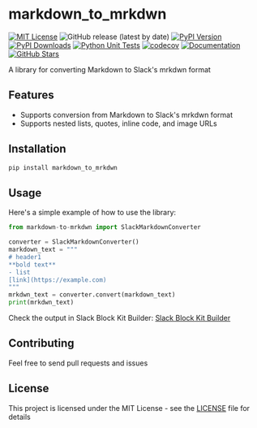 # markdown_to_mrkdwn

[![MIT License](https://img.shields.io/badge/license-MIT-green.svg?style=flat-square)](https://opensource.org/licenses/MIT)
![GitHub release (latest by date)](https://img.shields.io/github/v/release/fla9ua/markdown_to_mrkdwn)
[![PyPI Version](https://img.shields.io/pypi/v/markdown-to-mrkdwn.svg?style=flat-square&logo=python&logoColor=white)](https://pypi.org/project/markdown-to-mrkdwn/)
[![PyPI Downloads](https://static.pepy.tech/badge/markdown-to-mrkdwn)](https://pepy.tech/projects/markdown-to-mrkdwn)
[![Python Unit Tests](https://github.com/fla9ua/markdown_to_mrkdwn/actions/workflows/python-tests.yml/badge.svg)](https://github.com/fla9ua/markdown_to_mrkdwn/actions/workflows/python-tests.yml)
[![codecov](https://codecov.io/gh/fla9ua/markdown_to_mrkdwn/branch/main/graph/badge.svg)](https://codecov.io/gh/fla9ua/markdown_to_mrkdwn)
[![Documentation](https://img.shields.io/badge/docs-latest-blue.svg?style=flat-square)](https://fla9ua.github.io/markdown_to_mrkdwn/)
[![GitHub Stars](https://img.shields.io/github/stars/fla9ua/markdown_to_mrkdwn?style=social)](https://github.com/fla9ua/markdown_to_mrkdwn)

A library for converting Markdown to Slack's mrkdwn format

## Features

- Supports conversion from Markdown to Slack's mrkdwn format
- Supports nested lists, quotes, inline code, and image URLs

## Installation

```bash
pip install markdown_to_mrkdwn
```

## Usage

Here's a simple example of how to use the library:

```python
from markdown-to-mrkdwn import SlackMarkdownConverter

converter = SlackMarkdownConverter()
markdown_text = """
# header1
**bold text**
- list
[link](https://example.com)
"""
mrkdwn_text = converter.convert(markdown_text)
print(mrkdwn_text)
```

Check the output in Slack Block Kit Builder:
[Slack Block Kit Builder](https://app.slack.com/block-kit-builder/T01R1PV07QQ#%7B%22blocks%22:%5B%7B%22type%22:%22section%22,%22text%22:%7B%22type%22:%22mrkdwn%22,%22text%22:%22This%20is%20a%20mrkdwn%20section%20block%20:ghost:%20*this%20is%20bold*,%20and%20~this%20is%20crossed%20out~,%20and%20%3Chttps://google.com%7Cthis%20is%20a%20link%3E%22%7D%7D%5D%7D)

## Contributing

Feel free to send pull requests and issues

## License

This project is licensed under the MIT License - see the [LICENSE](LICENSE) file for details
